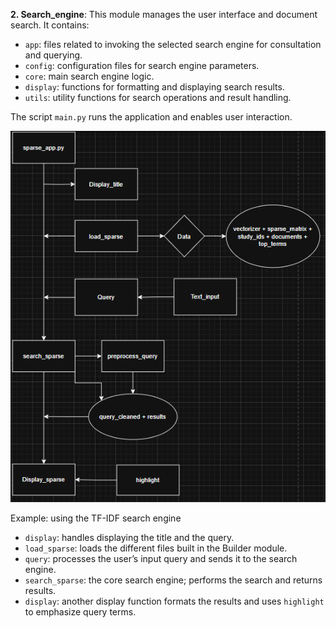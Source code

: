 **2. Search_engine**: This module manages the user interface and document search. It contains:  

- `app`: files related to invoking the selected search engine for consultation and querying.  
- `config`: configuration files for search engine parameters.  
- `core`: main search engine logic.  
- `display`: functions for formatting and displaying search results.  
- `utils`: utility functions for search operations and result handling.  

The script `main.py` runs the application and enables user interaction.  

![Sparse Search Engine](assets/sparse_search_engine.png)

Example: using the TF-IDF search engine  
- `display`: handles displaying the title and the query.  
- `load_sparse`: loads the different files built in the Builder module.  
- `query`: processes the user’s input query and sends it to the search engine.  
- `search_sparse`: the core search engine; performs the search and returns results.  
- `display`: another display function formats the results and uses `highlight` to emphasize query terms.  




